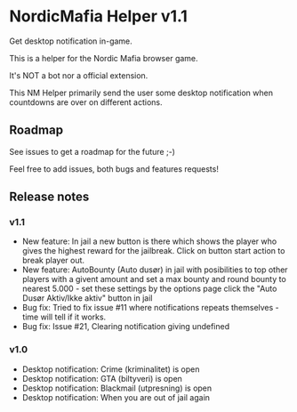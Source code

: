 # NordicMafia Helper v1.1
Get desktop notification in-game.

This is a helper for the Nordic Mafia browser game.

It's NOT a bot nor a official extension.


This NM Helper primarily send the user some desktop notification when countdowns are over on different actions.

## Roadmap
See issues to get a roadmap for the future ;-)

Feel free to add issues, both bugs and features requests!
## Release notes
### v1.1
- New feature: In jail a new button is there which shows the player who gives the highest reward for the jailbreak. Click on button start action to break player out.
- New feature: AutoBounty (Auto dusør) in jail with posibilities to top other players with a givent amount and set a max bounty and round bounty to nearest 5.000 - set these settings by the options page click the "Auto Dusør Aktiv/Ikke aktiv" button in jail
- Bug fix: Tried to fix issue #11 where notifications repeats themselves - time will tell if it works.
- Bug fix: Issue #21, Clearing notification giving undefined
### v1.0
- Desktop notification: Crime (kriminalitet) is open
- Desktop notification: GTA (biltyveri) is open
- Desktop notification: Blackmail (utpresning) is open
- Desktop notification: When you are out of jail again
